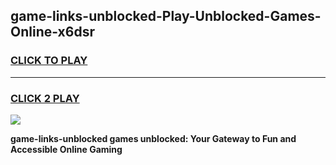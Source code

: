 
## game-links-unblocked-Play-Unblocked-Games-Online-x6dsr
<h3>
<a href="https://premium76.site?title=game-links-unblocked&ref=25A">CLICK TO PLAY</a></h3>
<hr>

<h3>
<a href="https://premium76.site?title=game-links-unblocked&ref=25A">CLICK 2 PLAY</a>
  
</h3>

<a href="https://premium76.site?title=game-links-unblocked&ref=25A"><img src="https://clearcache.store/games.png"></a>


**game-links-unblocked games unblocked: Your Gateway to Fun and Accessible Online Gaming**
